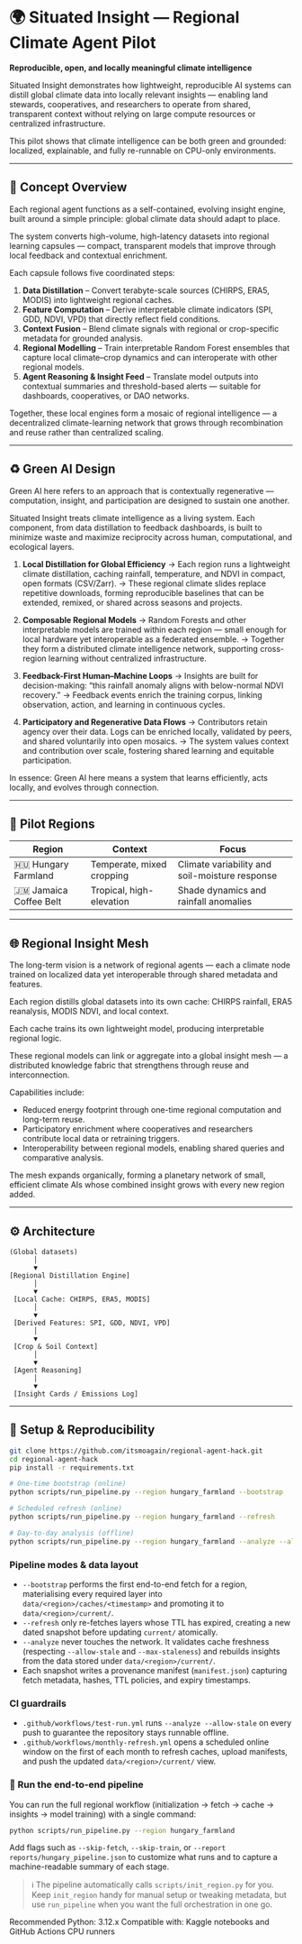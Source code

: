 # 🌍 Situated Insight — Regional Climate Agent Pilot

**Reproducible, open, and locally meaningful climate intelligence**

Situated Insight demonstrates how lightweight, reproducible AI systems can distill global climate data into locally relevant insights — enabling land stewards, cooperatives, and researchers to operate from shared, transparent context without relying on large compute resources or centralized infrastructure.

This pilot shows that climate intelligence can be both green and grounded: localized, explainable, and fully re-runnable on CPU-only environments.

---

## 🧠 Concept Overview

Each regional agent functions as a self-contained, evolving insight engine, built around a simple principle: global climate data should adapt to place.

The system converts high-volume, high-latency datasets into regional learning capsules — compact, transparent models that improve through local feedback and contextual enrichment.

Each capsule follows five coordinated steps:

1. **Data Distillation** – Convert terabyte-scale sources (CHIRPS, ERA5, MODIS) into lightweight regional caches.
2. **Feature Computation** – Derive interpretable climate indicators (SPI, GDD, NDVI, VPD) that directly reflect field conditions.
3. **Context Fusion** – Blend climate signals with regional or crop-specific metadata for grounded analysis.
4. **Regional Modelling** – Train interpretable Random Forest ensembles that capture local climate–crop dynamics and can interoperate with other regional models.
5. **Agent Reasoning & Insight Feed** – Translate model outputs into contextual summaries and threshold-based alerts — suitable for dashboards, cooperatives, or DAO networks.

Together, these local engines form a mosaic of regional intelligence — a decentralized climate-learning network that grows through recombination and reuse rather than centralized scaling.

---

## ♻️ Green AI Design

Green AI here refers to an approach that is contextually regenerative — computation, insight, and participation are designed to sustain one another.

Situated Insight treats climate intelligence as a living system. Each component, from data distillation to feedback dashboards, is built to minimize waste and maximize reciprocity across human, computational, and ecological layers.

1. **Local Distillation for Global Efficiency**
   → Each region runs a lightweight climate distillation, caching rainfall, temperature, and NDVI in compact, open formats (CSV/Zarr).
   → These regional climate slides replace repetitive downloads, forming reproducible baselines that can be extended, remixed, or shared across seasons and projects.

2. **Composable Regional Models**
   → Random Forests and other interpretable models are trained within each region — small enough for local hardware yet interoperable as a federated ensemble.
   → Together they form a distributed climate intelligence network, supporting cross-region learning without centralized infrastructure.

3. **Feedback-First Human–Machine Loops**
   → Insights are built for decision-making: “this rainfall anomaly aligns with below-normal NDVI recovery.”
   → Feedback events enrich the training corpus, linking observation, action, and learning in continuous cycles.

4. **Participatory and Regenerative Data Flows**
   → Contributors retain agency over their data. Logs can be enriched locally, validated by peers, and shared voluntarily into open mosaics.
   → The system values context and contribution over scale, fostering shared learning and equitable participation.

In essence: Green AI here means a system that learns efficiently, acts locally, and evolves through connection.

---

## 🧩 Pilot Regions

| Region | Context | Focus |
|--------|----------|--------|
| 🇭🇺 Hungary Farmland | Temperate, mixed cropping | Climate variability and soil-moisture response |
| 🇯🇲 Jamaica Coffee Belt | Tropical, high-elevation | Shade dynamics and rainfall anomalies |

---

## 🌐 Regional Insight Mesh

The long-term vision is a network of regional agents — each a climate node trained on localized data yet interoperable through shared metadata and features.

Each region distills global datasets into its own cache: CHIRPS rainfall, ERA5 reanalysis, MODIS NDVI, and local context.

Each cache trains its own lightweight model, producing interpretable regional logic.

These regional models can link or aggregate into a global insight mesh — a distributed knowledge fabric that strengthens through reuse and interconnection.

Capabilities include:

- Reduced energy footprint through one-time regional computation and long-term reuse.
- Participatory enrichment where cooperatives and researchers contribute local data or retraining triggers.
- Interoperability between regional models, enabling shared queries and comparative analysis.

The mesh expands organically, forming a planetary network of small, efficient climate AIs whose combined insight grows with every new region added.

---

## ⚙️ Architecture

```
(Global datasets)
      │
      ▼
[Regional Distillation Engine]
      │
      ▼
 [Local Cache: CHIRPS, ERA5, MODIS]
      │
      ▼
 [Derived Features: SPI, GDD, NDVI, VPD]
      │
      ▼
 [Crop & Soil Context]
      │
      ▼
 [Agent Reasoning]
      │
      ▼
 [Insight Cards / Emissions Log]
```

---

## 🧭 Setup & Reproducibility

```bash
git clone https://github.com/itsmoagain/regional-agent-hack.git
cd regional-agent-hack
pip install -r requirements.txt

# One-time bootstrap (online)
python scripts/run_pipeline.py --region hungary_farmland --bootstrap

# Scheduled refresh (online)
python scripts/run_pipeline.py --region hungary_farmland --refresh

# Day-to-day analysis (offline)
python scripts/run_pipeline.py --region hungary_farmland --analyze --allow-stale
```

### Pipeline modes & data layout

- `--bootstrap` performs the first end-to-end fetch for a region, materialising every required layer into `data/<region>/caches/<timestamp>` and promoting it to `data/<region>/current/`.
- `--refresh` only re-fetches layers whose TTL has expired, creating a new dated snapshot before updating `current/` atomically.
- `--analyze` never touches the network. It validates cache freshness (respecting `--allow-stale` and `--max-staleness`) and rebuilds insights from the data stored under `data/<region>/current/`.
- Each snapshot writes a provenance manifest (`manifest.json`) capturing fetch metadata, hashes, TTL policies, and expiry timestamps.

### CI guardrails

- `.github/workflows/test-run.yml` runs `--analyze --allow-stale` on every push to guarantee the repository stays runnable offline.
- `.github/workflows/monthly-refresh.yml` opens a scheduled online window on the first of each month to refresh caches, upload manifests, and push the updated `data/<region>/current/` view.
### 🚀 Run the end-to-end pipeline

You can run the full regional workflow (initialization → fetch → cache → insights → model training) with a single command:

```bash
python scripts/run_pipeline.py --region hungary_farmland
```

Add flags such as `--skip-fetch`, `--skip-train`, or `--report reports/hungary_pipeline.json` to customize what runs and to capture a machine-readable summary of each stage.

> ℹ️ The pipeline automatically calls `scripts/init_region.py` for you. Keep `init_region` handy for manual setup or tweaking metadata, but use `run_pipeline` when you want the full orchestration in one go.

Recommended Python: 3.12.x
Compatible with: Kaggle notebooks and GitHub Actions CPU runners
